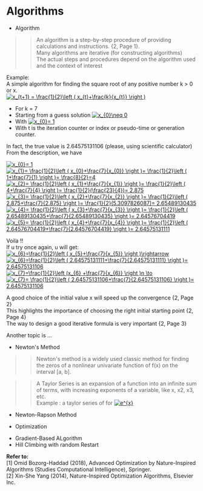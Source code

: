 # Algorithms

 
  
* Algorithm  
>>An algorithm is a step-by-step procedure of providing calculations and instructions. {2, Page 1}.  
>>Many algorithms are iterative (for constructing algorithms)  
>>The actual steps and procedures depend on the algorithm used and the context of interest

  
  
Example:  
A simple algorithm for finding the square root of any positive number k > 0 or x.  
<a href="https://www.codecogs.com/eqnedit.php?latex=x_{t&plus;1}&space;=&space;\frac{1}{2}\left&space;(&space;x_{t}&plus;\frac{k}{x_{t}}&space;\right&space;)" target="_blank"><img src="https://latex.codecogs.com/gif.latex?x_{t&plus;1}&space;=&space;\frac{1}{2}\left&space;(&space;x_{t}&plus;\frac{k}{x_{t}}&space;\right&space;)" title="x_{t+1} = \frac{1}{2}\left ( x_{t}+\frac{k}{x_{t}} \right )" /></a>  
* For k = 7  
* Starting from a guess solution <a href="https://www.codecogs.com/eqnedit.php?latex=x_{0}\neq&space;0" target="_blank"><img src="https://latex.codecogs.com/gif.latex?x_{0}\neq&space;0" title="x_{0}\neq 0" /></a>  
* With <a href="https://www.codecogs.com/eqnedit.php?latex=x_{0}=&space;1" target="_blank"><img src="https://latex.codecogs.com/gif.latex?x_{0}=&space;1" title="x_{0}= 1" /></a>  
* With t is the iteration counter or index or pseudo-time or generation counter.  

In fact, the true value is 2.64575131106  (please, using scientific calculator)  
From the description, we have  
  
  
<a href="https://www.codecogs.com/eqnedit.php?latex=x_{0}=&space;1" target="_blank"><img src="https://latex.codecogs.com/gif.latex?x_{0}=&space;1" title="x_{0}= 1" /></a>  
<a href="https://www.codecogs.com/eqnedit.php?latex=x_{1}=&space;\frac{1}{2}\left&space;(&space;x_{0}&plus;\frac{7}{x_{0}}&space;\right&space;)=&space;\frac{1}{2}\left&space;(&space;1&plus;\frac{7}{1}&space;\right&space;)=&space;\frac{8}{2}=4" target="_blank"><img src="https://latex.codecogs.com/gif.latex?x_{1}=&space;\frac{1}{2}\left&space;(&space;x_{0}&plus;\frac{7}{x_{0}}&space;\right&space;)=&space;\frac{1}{2}\left&space;(&space;1&plus;\frac{7}{1}&space;\right&space;)=&space;\frac{8}{2}=4" title="x_{1}= \frac{1}{2}\left ( x_{0}+\frac{7}{x_{0}} \right )= \frac{1}{2}\left ( 1+\frac{7}{1} \right )= \frac{8}{2}=4" /></a>  
<a href="https://www.codecogs.com/eqnedit.php?latex=x_{2}=&space;\frac{1}{2}\left&space;(&space;x_{1}&plus;\frac{7}{x_{1}}&space;\right&space;)=&space;\frac{1}{2}\left&space;(&space;4&plus;\frac{7}{4}&space;\right&space;)=&space;\frac{1}{2}(\frac{23}{4})=&space;2.875" target="_blank"><img src="https://latex.codecogs.com/gif.latex?x_{2}=&space;\frac{1}{2}\left&space;(&space;x_{1}&plus;\frac{7}{x_{1}}&space;\right&space;)=&space;\frac{1}{2}\left&space;(&space;4&plus;\frac{7}{4}&space;\right&space;)=&space;\frac{1}{2}(\frac{23}{4})=&space;2.875" title="x_{2}= \frac{1}{2}\left ( x_{1}+\frac{7}{x_{1}} \right )= \frac{1}{2}\left ( 4+\frac{7}{4} \right )= \frac{1}{2}(\frac{23}{4})= 2.875" /></a>  
<a href="https://www.codecogs.com/eqnedit.php?latex=x_{3}=&space;\frac{1}{2}\left&space;(&space;x_{2}&plus;\frac{7}{x_{2}}&space;\right&space;)=&space;\frac{1}{2}\left&space;(&space;2.875&plus;\frac{7}{2.875}&space;\right&space;)=&space;\frac{1}{2}(5.3097826087)=&space;2.65489130435" target="_blank"><img src="https://latex.codecogs.com/gif.latex?x_{3}=&space;\frac{1}{2}\left&space;(&space;x_{2}&plus;\frac{7}{x_{2}}&space;\right&space;)=&space;\frac{1}{2}\left&space;(&space;2.875&plus;\frac{7}{2.875}&space;\right&space;)=&space;\frac{1}{2}(5.3097826087)=&space;2.65489130435" title="x_{3}= \frac{1}{2}\left ( x_{2}+\frac{7}{x_{2}} \right )= \frac{1}{2}\left ( 2.875+\frac{7}{2.875} \right )= \frac{1}{2}(5.3097826087)= 2.65489130435" /></a>  
<a href="https://www.codecogs.com/eqnedit.php?latex=x_{4}=&space;\frac{1}{2}\left&space;(&space;x_{3}&plus;\frac{7}{x_{3}}&space;\right&space;)=&space;\frac{1}{2}\left&space;(&space;2.65489130435&plus;\frac{7}{2.65489130435}&space;\right&space;)=&space;2.64576704419" target="_blank"><img src="https://latex.codecogs.com/gif.latex?x_{4}=&space;\frac{1}{2}\left&space;(&space;x_{3}&plus;\frac{7}{x_{3}}&space;\right&space;)=&space;\frac{1}{2}\left&space;(&space;2.65489130435&plus;\frac{7}{2.65489130435}&space;\right&space;)=&space;2.64576704419" title="x_{4}= \frac{1}{2}\left ( x_{3}+\frac{7}{x_{3}} \right )= \frac{1}{2}\left ( 2.65489130435+\frac{7}{2.65489130435} \right )= 2.64576704419" /></a>  
<a href="https://www.codecogs.com/eqnedit.php?latex=x_{5}=&space;\frac{1}{2}\left&space;(&space;x_{4}&plus;\frac{7}{x_{4}}&space;\right&space;)=&space;\frac{1}{2}\left&space;(&space;2.64576704419&plus;\frac{7}{2.64576704419}&space;\right&space;)=&space;2.64575131111" target="_blank"><img src="https://latex.codecogs.com/gif.latex?x_{5}=&space;\frac{1}{2}\left&space;(&space;x_{4}&plus;\frac{7}{x_{4}}&space;\right&space;)=&space;\frac{1}{2}\left&space;(&space;2.64576704419&plus;\frac{7}{2.64576704419}&space;\right&space;)=&space;2.64575131111" title="x_{5}= \frac{1}{2}\left ( x_{4}+\frac{7}{x_{4}} \right )= \frac{1}{2}\left ( 2.64576704419+\frac{7}{2.64576704419} \right )= 2.64575131111" /></a>  
  
Voila !!  
If u try once again, u will get:  
<a href="https://www.codecogs.com/eqnedit.php?latex=x_{6}=\frac{1}{2}\left&space;(&space;x_{5}&plus;\frac{7}{x_{5}}&space;\right&space;)\rightarrow" target="_blank"><img src="https://latex.codecogs.com/gif.latex?x_{6}=\frac{1}{2}\left&space;(&space;x_{5}&plus;\frac{7}{x_{5}}&space;\right&space;)\rightarrow" title="x_{6}=\frac{1}{2}\left ( x_{5}+\frac{7}{x_{5}} \right )\rightarrow" /></a>  
<a href="https://www.codecogs.com/eqnedit.php?latex=x_{6}=\frac{1}{2}\left&space;(&space;2.64575131111&plus;\frac{7}{2.64575131111}&space;\right&space;)=&space;2.64575131106" target="_blank"><img src="https://latex.codecogs.com/gif.latex?x_{6}=\frac{1}{2}\left&space;(&space;2.64575131111&plus;\frac{7}{2.64575131111}&space;\right&space;)=&space;2.64575131106" title="x_{6}=\frac{1}{2}\left ( 2.64575131111+\frac{7}{2.64575131111} \right )= 2.64575131106" /></a>  
<a href="https://www.codecogs.com/eqnedit.php?latex=x_{7}=\frac{1}{2}\left&space;(x_{6}&space;&plus;\frac{7}{x_{6}}&space;\right&space;)n&space;\to" target="_blank"><img src="https://latex.codecogs.com/gif.latex?x_{7}=\frac{1}{2}\left&space;(x_{6}&space;&plus;\frac{7}{x_{6}}&space;\right&space;)n&space;\to" title="x_{7}=\frac{1}{2}\left (x_{6} +\frac{7}{x_{6}} \right )n \to" /></a>  
<a href="https://www.codecogs.com/eqnedit.php?latex=x_{7}=&space;\frac{1}{2}\left&space;(&space;2.64575131106&plus;\frac{7}{2.64575131106}&space;\right&space;)=&space;2.64575131106" target="_blank"><img src="https://latex.codecogs.com/gif.latex?x_{7}=&space;\frac{1}{2}\left&space;(&space;2.64575131106&plus;\frac{7}{2.64575131106}&space;\right&space;)=&space;2.64575131106" title="x_{7}= \frac{1}{2}\left ( 2.64575131106+\frac{7}{2.64575131106} \right )= 2.64575131106" /></a>  
  
A good choice of the initial value x will speed up the convergence {2, Page 2}  
This highlights the importance of choosing the right initial starting point {2, Page 4}  
The way to design a good iterative formula is very important {2, Page 3}  

Another topic is ...  
* Newton's Method  
>>Newton's method is a widely used classic method for finding the zeros of a nonlinear univariate function of f(x) on the interval [a, b].  
  
>>A Taylor Series is an expansion of a function into an infinite sum of terms, with increasing exponents of a variable, like x, x2, x3, etc.  
>>Example : a taylor series of for <a href="https://www.codecogs.com/eqnedit.php?latex=e^{x}" target="_blank"><img src="https://latex.codecogs.com/gif.latex?e^{x}" title="e^{x}" /></a>  
   

- Newton-Rapson Method  
* Optimization  
- Gradient-Based ALgorithm  
- Hill Climbing with random Restart  



  
**Refer to:**  
[1] Omid Bozorg-Haddad (2018), Advanced Optimization by Nature-Inspired Algorithms (Studies Computational Intelligence), Springer.  
[2] Xin-She Yang (2014), Nature-Inspired Optimization Algorithms, Elsevier Inc.
